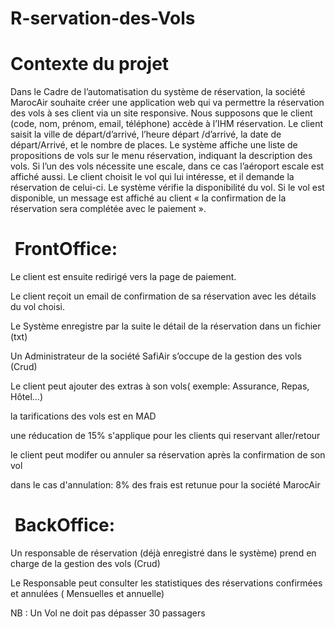 # R-servation-des-Vols
 # Contexte du projet
Dans le Cadre de l’automatisation du système de réservation, la société MarocAir souhaite créer une application web qui va permettre la réservation des vols à ses client via un site responsive. Nous supposons que le client (code, nom, prénom, email, téléphone) accède à l’IHM réservation. Le client saisit la ville de départ/d’arrivé, l’heure départ /d’arrivé, la date de départ/Arrivé, et le nombre de places. Le système affiche une liste de propositions de vols sur le menu réservation, indiquant la description des vols. Si l’un des vols nécessite une escale, dans ce cas l’aéroport escale est affiché aussi. Le client choisit le vol qui lui intéresse, et il demande la réservation de celui-ci. Le système vérifie la disponibilité du vol. Si le vol est disponible, un message est affiché au client « la confirmation de la réservation sera complétée avec le paiement ».

# ​  FrontOffice:

Le client est ensuite redirigé vers la page de paiement.

Le client reçoit un email de confirmation de sa réservation avec les détails du vol choisi.

Le Système enregistre par la suite le détail de la réservation dans un fichier (txt)

Un Administrateur de la société SafiAir s’occupe de la gestion des vols (Crud)

Le client peut ajouter des extras à son vols( exemple: Assurance, Repas, Hôtel...)

la tarifications des vols est en MAD

une réducation de 15% s'applique pour les clients qui reservant aller/retour

le client peut modifer ou annuler sa réservation après la confirmation de son vol

dans le cas d'annulation: 8% des frais est retunue pour la société MarocAir

 # ​  BackOffice:

Un responsable de réservation (déjà enregistré dans le système) prend en charge de la gestion des vols (Crud)

Le Responsable peut consulter les statistiques des réservations confirmées et annulées ( Mensuelles et annuelle)

NB : Un Vol ne doit pas dépasser 30 passagers

​
